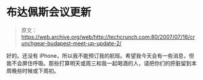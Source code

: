 # 布达佩斯会议更新

> 原文：<https://web.archive.org/web/http://techcrunch.com:80/2007/07/16/crunchgear-budapest-meet-up-update-2/>

好的。还没有 iPhone，所以我不能预订我的航班。希望我今天会有一些消息，但我不会屏住呼吸。那些打算明天或周三和我一起喝酒的人，请把你们的肝脏留到本周晚些时候或下周初。